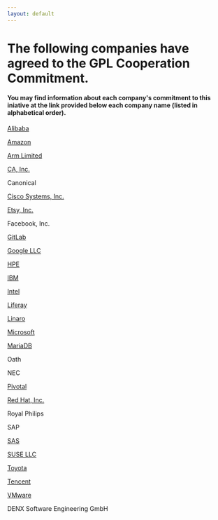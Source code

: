 ```yaml
---
layout: default
---
```

# The following companies have agreed to the GPL Cooperation Commitment.
#### You may find information about each company's commitment to this iniative at the link provided below each company name (listed in alphabetical order). 

[Alibaba](https://github.com/alibaba/GPL-Cooperation-Commitment/wiki/Alibaba-Group-and-Ant-Financial-announcement-of-joining-the-GPL-Cooperation-Commitment)

[Amazon](https://aws.github.io/gpl-commitment.html)

[Arm Limited](https://www.arm.com/company/policies/open-source)

[CA, Inc.](https://www.ca.com/us/legal/gpl-commitment.html)

Canonical

[Cisco Systems, Inc.](https://www.cisco.com/c/en/us/about/legal/open-source-documentation.html)

[Etsy, Inc.](http://etsy.github.io/gpl-coop-commitment.html)

Facebook, Inc.

[GitLab](https://docs.gitlab.com/ee/development/licensing.html#gpl-cooperation-commitment)

[Google LLC](https://opensource.google.com/gpl-enforcement/)

[HPE](https://news.hpe.com/hpe-joins-other-community-leaders-in-protecting-developers-and-enabling-innovation/)

[IBM](https://developer.ibm.com/code/open/)

[Intel](https://software.intel.com/en-us/blogs/2018/07/16/extending-rights-address-open-source-compliance-issues)

[Liferay](https://community.liferay.com/gplv3-enforcement-statement)

[Linaro](https://www.linaro.org/blog/keeping-open-source-fair-open-and-collaborative/)

[Microsoft](https://open.microsoft.com/2018/03/19/microsoft-open-source-licensing-gplv3/)

[MariaDB](https://mariadb.com/resources/blog/mariadb-pledges-cure-period-open-source-licenses)

Oath

NEC

[Pivotal](https://content.pivotal.io/pivotal-blog/pivotal-joins-other-technology-industry-leaders-to-advance-open-source-licensing)

[Red Hat, Inc.](https://www.redhat.com/en/about/gplv3-enforcement-statement)

Royal Philips

SAP

[SAS](https://support.sas.com/en/documentation/gpl-compliance-commitment.html)

[SUSE LLC](https://www.suse.com/licensing/gplv3-enforcement-statement/)

[Toyota](https://www.toyota.co.jp/jpn/sustainability/governance/compliance/Toyota_GPL_Commitment.pdf)

[Tencent](https://opensource.tencent.com/GPL-Cooperation-Commitment)

[VMware](http://vmware.github.io/gpl-commitment)

DENX Software Engineering GmbH
